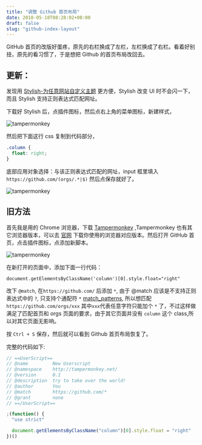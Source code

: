 ```yaml
---
title: "调整 Github 首页布局"
date: 2018-05-18T08:28:02+08:00
draft: false
slug: "github-index-layout"
---
```


GitHub 首页的改版好蛋疼，原先的右栏换成了左栏，左栏换成了右栏。看着好别扭，原先的看习惯了，于是想把 Github 的首页布局改回去。

## 更新：

发现用 [Stylish-为任意网站自定义主题](https://chrome.google.com/webstore/detail/stylish-custom-themes-for/fjnbnpbmkenffdnngjfgmeleoegfcffe) 更方便，Stylish 改变 UI 时不会闪一下，而且 Stylish 支持正则表达式匹配网址。

下载好 Stylish 后，点插件图标，然后点右上角的菜单图标，新建样式，

![tampermonkey](https://static.intj.top/20190214145759.png)

然后把下面这行 css 复制到代码部分，

```css
.column {
  float: right;
}
```

底部应用对象选择：与该正则表达式匹配的网址，input 框里填入 `https://github.com/(orgs/.*|$)` 然后点保存就好了。

![tampermonkey](https://static.intj.top/20190214145717.png)

## 旧方法

首先我是用的 Chrome 浏览器，下载 [Tampermonkey](https://chrome.google.com/webstore/detail/tampermonkey/dhdgffkkebhmkfjojejmpbldmpobfkfo) ,Tampermonkey 也有其它浏览器版本，可以去 [官网](https://tampermonkey.net/) 下载你使用的浏览器对应版本。然后打开 GitHub 首页，点击插件图标，点添加新脚本。

![tampermonkey](https://static.intj.top/20190214145933.png)

在新打开的页面中，添加下面一行代码：

```
document.getElementsByClassName('column')[0].style.float="right"
```

改下 `@match`, 在`https://github.com/` 后添加 `*`, 由于 @match 应该是不支持正则表达式中的 `?`, 只支持个通配符 `*` [match_patterns](https://developer.chrome.com/extensions/match_patterns), 所以想匹配 `https://github.com/orgs/xxx` 其中`xxx`代表任意字符只能加个 `*` 了，不过这样做满足了匹配首页和 orgs 页面的要求，由于其它页面并没有 `column` 这个 class,所以对其它页面无影响。

按 `Ctrl + S` 保存，然后就可以看到 Github 首页布局恢复了。

完整的代码如下:

```js
// ==UserScript==
// @name         New Userscript
// @namespace    http://tampermonkey.net/
// @version      0.1
// @description  try to take over the world!
// @author       You
// @match        https://github.com/*
// @grant        none
// ==/UserScript==

;(function() {
  "use strict"

  document.getElementsByClassName("column")[0].style.float = "right"
})()
```
